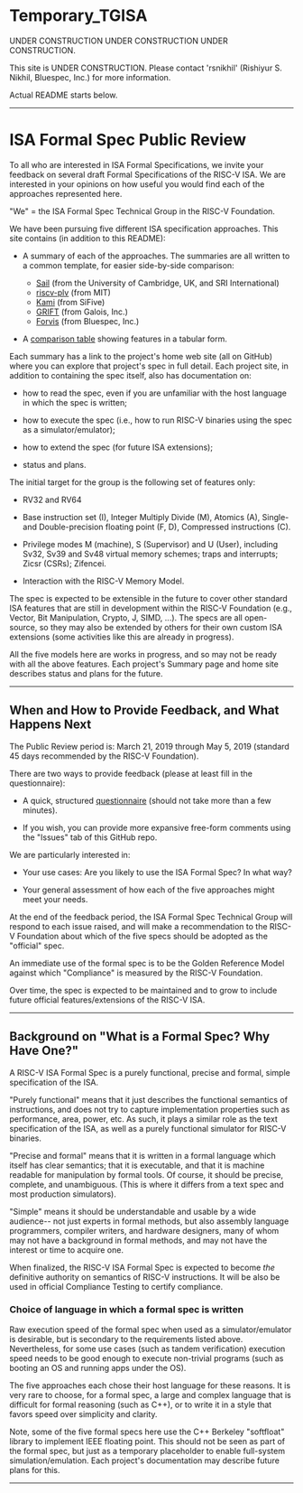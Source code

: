 # Temporary_TGISA

UNDER CONSTRUCTION UNDER CONSTRUCTION UNDER CONSTRUCTION.

This site is UNDER CONSTRUCTION.  Please contact 'rsnikhil' (Rishiyur
S. Nikhil, Bluespec, Inc.) for more information.

Actual README starts below.

----------------------------------------------------------------
# ISA Formal Spec Public Review

To all who are interested in ISA Formal Specifications, we invite your
feedback on several draft Formal Specifications of the RISC-V ISA. We
are interested in your opinions on how useful you would find each of
the approaches represented here.

"We" = the ISA Formal Spec Technical Group in the RISC-V Foundation.

We have been pursuing five different ISA specification approaches.
This site contains (in addition to this README):

- A summary of each of the approaches. The summaries are all written
  to a common template, for easier side-by-side comparison:

    - [Sail](Sail.md)    (from the University of Cambridge, UK, and SRI International)
    - [riscv-plv](riscv-plv.md)  (from MIT)
    - [Kami](Kami.md)    (from SiFive)
    - [GRIFT](GRIFT.md)   (from Galois, Inc.)
    - [Forvis](Forvis.md)  (from Bluespec, Inc.)

- A [comparison table](comparison_table.md) showing features in a tabular form.

Each summary has a link to the project's home web site (all on GitHub)
where you can explore that project's spec in full detail.  Each
project site, in addition to containing the spec itself, also has
documentation on:

- how to read the spec, even if you are
    unfamiliar with the host language in which the spec is written;

- how to execute the spec (i.e., how to run
    RISC-V binaries using the spec as a simulator/emulator);

- how to extend the spec (for future ISA extensions);

- status and plans.

The initial target for the group is the following set of features only:

- RV32 and RV64

- Base instruction set (I), Integer Multiply Divide (M), Atomics (A),
    Single- and Double-precision floating point (F, D), Compressed
    instructions (C).

- Privilege modes M (machine), S (Supervisor) and U (User), including
    Sv32, Sv39 and Sv48 virtual memory schemes; traps and interrupts;
    Zicsr (CSRs); Zifencei.

- Interaction with the RISC-V Memory Model.

The spec is expected to be extensible in the future to cover other
standard ISA features that are still in development within the RISC-V
Foundation (e.g., Vector, Bit Manipulation, Crypto, J, SIMD, ...).
The specs are all open-source, so they may also be extended by others
for their own custom ISA extensions (some activities like this are
already in progress).

All the five models here are works in progress, and so may not be
ready with all the above features.  Each project's Summary page and
home site describes status and plans for the future.

----------------------------------------------------------------
## When and How to Provide Feedback, and What Happens Next

The Public Review period is: March 21, 2019 through May 5, 2019
(standard 45 days recommended by the RISC-V Foundation).

There are two ways to provide feedback (please at least fill in the questionnaire):

- A quick, structured [questionnaire](https://docs.google.com/forms/d/e/1FAIpQLSe7jQx_IM2EqvHewuAKiROZXupwsqRu_pCgc-5d0y26DKph7A/viewform)
    (should not take more than a few minutes).

- If you wish, you can provide more expansive free-form comments using the "Issues" tab of this GitHub repo.

We are particularly interested in:

- Your use cases: Are you likely to use the ISA Formal Spec? In what way?

- Your general assessment of how each of the five approaches might meet your needs.

At the end of the feedback period, the ISA Formal Spec Technical Group
will respond to each issue raised, and will make a recommendation to
the RISC-V Foundation about which of the five specs should be adopted
as the "official" spec.

An immediate use of the formal spec is to be the Golden Reference
Model against which "Compliance" is measured by the RISC-V Foundation.

Over time, the spec is expected to be maintained and to grow to
include future official features/extensions of the RISC-V ISA.

----------------------------------------------------------------
## Background on "What is a Formal Spec?  Why Have One?"

A RISC-V ISA Formal Spec is a purely functional, precise and formal,
simple specification of the ISA.

"Purely functional" means that it just describes the functional
semantics of instructions, and does not try to capture implementation
properties such as performance, area, power, etc.  As such, it plays a
similar role as the text specification of the ISA, as well as a purely
functional simulator for RISC-V binaries.

"Precise and formal" means that it is written in a formal language
which itself has clear semantics; that it is executable, and that it
is machine readable for manipulation by formal tools.  Of course, it
should be precise, complete, and unambiguous.  (This is where it
differs from a text spec and most production simulators).

"Simple" means it should be understandable and usable by a wide
audience-- not just experts in formal methods, but also assembly
language programmers, compiler writers, and hardware designers, many
of whom may not have a background in formal methods, and may not have
the interest or time to acquire one.

When finalized, the RISC-V ISA Formal Spec is expected to become *the*
definitive authority on semantics of RISC-V instructions.  It will be
also be used in official Compliance Testing to certify compliance.

### Choice of language in which a formal spec is written

Raw execution speed of the formal spec when used as a
simulator/emulator is desirable, but is secondary to the requirements
listed above.  Nevertheless, for some use cases (such as tandem
verification) execution speed needs to be good enough to execute
non-trivial programs (such as booting an OS and running apps under the
OS).

The five approaches each chose their host language for these reasons.
It is very rare to choose, for a formal spec, a large and complex
language that is difficult for formal reasoning (such as C++), or to
write it in a style that favors speed over simplicity and clarity.

Note, some of the five formal specs here use the C++ Berkeley
"softfloat" library to implement IEEE floating point.  This should not
be seen as part of the formal spec, but just as a temporary
placeholder to enable full-system simulation/emulation.  Each
project's documentation may describe future plans for this.

----------------------------------------------------------------
